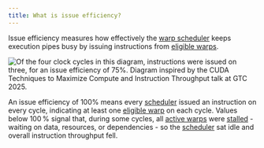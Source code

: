 ```yaml
---
title: What is issue efficiency?
---
```


Issue efficiency measures how effectively the
[warp scheduler](/gpu-glossary/device-hardware/warp-scheduler) keeps execution
pipes busy by issuing instructions from
[eligible warps](/gpu-glossary/perf/warp-execution-state).

![Of the four clock cycles in this diagram, instructions were issued on three, for an issue efficiency of 75%. Diagram inspired by the [*CUDA Techniques to Maximize Compute and Instruction Throughput*](https://www.nvidia.com/en-us/on-demand/session/gtc25-s72685/) talk at GTC 2025.
](themed-image://cycles.svg)

An issue efficiency of 100% means every
[scheduler](/gpu-glossary/device-hardware/warp-scheduler) issued an instruction
on every cycle, indicating at least one
[eligible warp](/gpu-glossary/perf/warp-execution-state) on each cycle. Values
below 100 % signal that, during some cycles, all
[active warps](/gpu-glossary/perf/warp-execution-state) were
[stalled](/gpu-glossary/perf/warp-execution-state) - waiting on data, resources,
or dependencies - so the
[scheduler](/gpu-glossary/device-hardware/warp-scheduler) sat idle and overall
instruction throughput fell.
